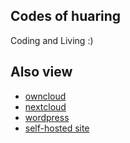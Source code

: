 ## Codes of huaring

  Coding and Living :)

## Also view

* [owncloud](http://47.102.85.59:9999)
* [nextcloud](http://47.102.85.59:88)
* [wordpress](https://lithiumice.wordpress.com)
* [self-hosted site](http://47.102.85.59)
